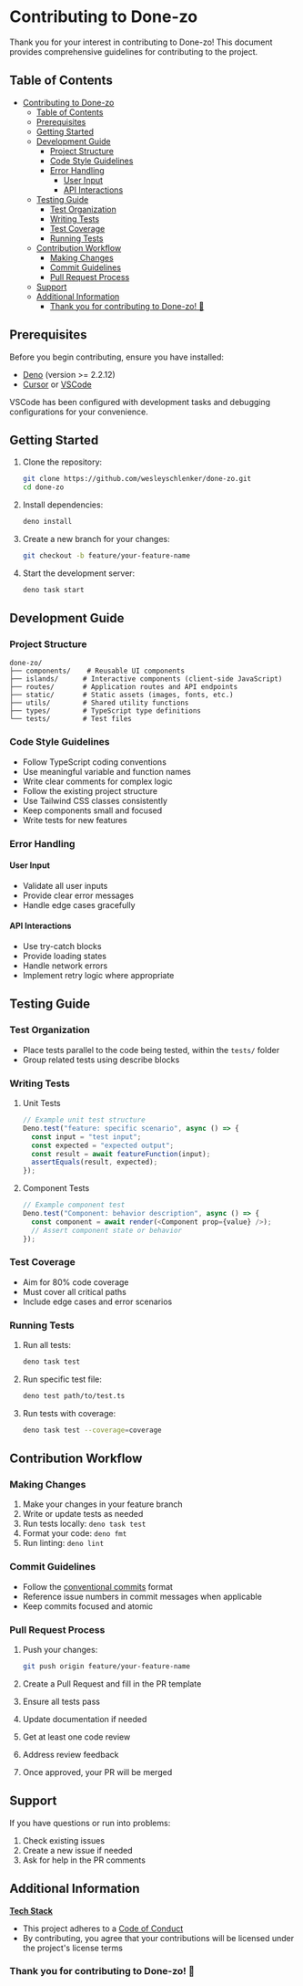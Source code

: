 # Contributing to Done-zo

Thank you for your interest in contributing to Done-zo! This document provides
comprehensive guidelines for contributing to the project.

## Table of Contents

- [Contributing to Done-zo](#contributing-to-done-zo)
  - [Table of Contents](#table-of-contents)
  - [Prerequisites](#prerequisites)
  - [Getting Started](#getting-started)
  - [Development Guide](#development-guide)
    - [Project Structure](#project-structure)
    - [Code Style Guidelines](#code-style-guidelines)
    - [Error Handling](#error-handling)
      - [User Input](#user-input)
      - [API Interactions](#api-interactions)
  - [Testing Guide](#testing-guide)
    - [Test Organization](#test-organization)
    - [Writing Tests](#writing-tests)
    - [Test Coverage](#test-coverage)
    - [Running Tests](#running-tests)
  - [Contribution Workflow](#contribution-workflow)
    - [Making Changes](#making-changes)
    - [Commit Guidelines](#commit-guidelines)
    - [Pull Request Process](#pull-request-process)
  - [Support](#support)
  - [Additional Information](#additional-information)
    - [Thank you for contributing to Done-zo! 🎉](#thank-you-for-contributing-to-done-zo-)

## Prerequisites

Before you begin contributing, ensure you have installed:

- [Deno](https://deno.land) (version >= 2.2.12)
- [Cursor](https://cursor.com/) or [VSCode](https://code.visualstudio.com/)

VSCode has been configured with development tasks and debugging configurations
for your convenience.

## Getting Started

1. Clone the repository:

   ```bash
   git clone https://github.com/wesleyschlenker/done-zo.git
   cd done-zo
   ```

2. Install dependencies:

   ```bash
   deno install
   ```

3. Create a new branch for your changes:

   ```bash
   git checkout -b feature/your-feature-name
   ```

4. Start the development server:

   ```bash
   deno task start
   ```

## Development Guide

### Project Structure

```text
done-zo/
├── components/    # Reusable UI components
├── islands/      # Interactive components (client-side JavaScript)
├── routes/       # Application routes and API endpoints
├── static/       # Static assets (images, fonts, etc.)
├── utils/        # Shared utility functions
├── types/        # TypeScript type definitions
└── tests/        # Test files
```

### Code Style Guidelines

- Follow TypeScript coding conventions
- Use meaningful variable and function names
- Write clear comments for complex logic
- Follow the existing project structure
- Use Tailwind CSS classes consistently
- Keep components small and focused
- Write tests for new features

### Error Handling

#### User Input

- Validate all user inputs
- Provide clear error messages
- Handle edge cases gracefully

#### API Interactions

- Use try-catch blocks
- Provide loading states
- Handle network errors
- Implement retry logic where appropriate

## Testing Guide

### Test Organization

- Place tests parallel to the code being tested, within the `tests/` folder
- Group related tests using describe blocks

### Writing Tests

1. Unit Tests

   ```typescript
   // Example unit test structure
   Deno.test("feature: specific scenario", async () => {
     const input = "test input";
     const expected = "expected output";
     const result = await featureFunction(input);
     assertEquals(result, expected);
   });
   ```

2. Component Tests

   ```typescript
   // Example component test
   Deno.test("Component: behavior description", async () => {
     const component = await render(<Component prop={value} />);
     // Assert component state or behavior
   });
   ```

### Test Coverage

- Aim for 80% code coverage
- Must cover all critical paths
- Include edge cases and error scenarios

### Running Tests

1. Run all tests:

   ```bash
   deno task test
   ```

2. Run specific test file:

   ```bash
   deno test path/to/test.ts
   ```

3. Run tests with coverage:

   ```bash
   deno task test --coverage=coverage
   ```

## Contribution Workflow

### Making Changes

1. Make your changes in your feature branch
2. Write or update tests as needed
3. Run tests locally: `deno task test`
4. Format your code: `deno fmt`
5. Run linting: `deno lint`

### Commit Guidelines

- Follow the [conventional commits](https://conventionalcommits.org) format
- Reference issue numbers in commit messages when applicable
- Keep commits focused and atomic

### Pull Request Process

1. Push your changes:

   ```bash
   git push origin feature/your-feature-name
   ```

2. Create a Pull Request and fill in the PR template
3. Ensure all tests pass
4. Update documentation if needed
5. Get at least one code review
6. Address review feedback
7. Once approved, your PR will be merged

## Support

If you have questions or run into problems:

1. Check existing issues
2. Create a new issue if needed
3. Ask for help in the PR comments

## Additional Information

**[Tech Stack](README.md#tech-stack)**

- This project adheres to a [Code of Conduct](CODE_OF_CONDUCT.md)
- By contributing, you agree that your contributions will be licensed under the
  project's license terms

### Thank you for contributing to Done-zo! 🎉
